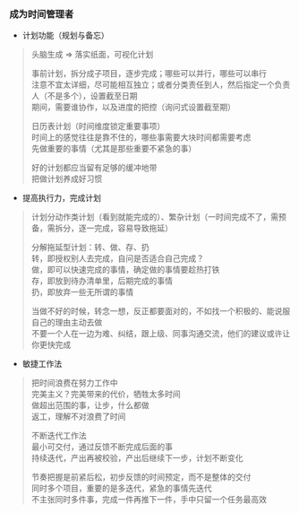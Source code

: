 
### 成为时间管理者
- 计划功能（规划与备忘）
> 头脑生成 => 落实纸面，可视化计划  
> 
> 事前计划，拆分成子项目，逐步完成；哪些可以并行，哪些可以串行     
> 注意不宜太详细，尽可能相互独立；或者分类责任到人，然后指定一个负责人（不是多个），设置截至日期  
> 期间，需要谁协作，以及进度的把控（询问式设置截至期）  
>
> 日历表计划（时间维度锁定重要事项）  
> 时间上的感觉往往是靠不住的，哪些事需要大块时间都需要考虑  
> 先做重要的事情（尤其是那些重要不紧急的事）  
> 
> 好的计划都应当留有足够的缓冲地带  
> 把做计划养成好习惯  

- 提高执行力，完成计划
> 计划分动作类计划（看到就能完成的）、繁杂计划（一时间完成不了，需预备，需拆分，逐一完成，容易导致拖延）  
> 
> 分解拖延型计划：转、做、存、扔  
> 转，即授权别人去完成，自问是否适合自己完成？  
> 做，即可以快速完成的事情，确定做的事情要趁热打铁  
> 存，即放到待办清单里，后期完成的事情  
> 扔，即放弃一些无所谓的事情  
> 
> 当做不好的时候，转念一想，反正都要面对的，不如找一个积极的、能说服自己的理由主动去做  
> 不要一个人在一边为难、纠结，跟上级、同事沟通交流，他们的建议或许让你更快完成  

- 敏捷工作法
> 把时间浪费在努力工作中  
> 完美主义？完美带来的代价，牺牲太多时间  
> 做超出范围的事，让步，什么都做  
> 返工，理解不对浪费了时间  
> 
> 不断迭代工作法  
> 最小可交付，通过反馈不断完成后面的事  
> 持续迭代，产出再被校验，产出后继续下一步，计划不断变化  
> 
> 节奏把握是前紧后松，初步反馈的时间预定，而不是整体的交付  
> 同时多个项目，重要的是多迭代，紧急的事情先迭代  
> 不主张同时多件事，完成一件再推下一件，手中只留一个任务最高效  
